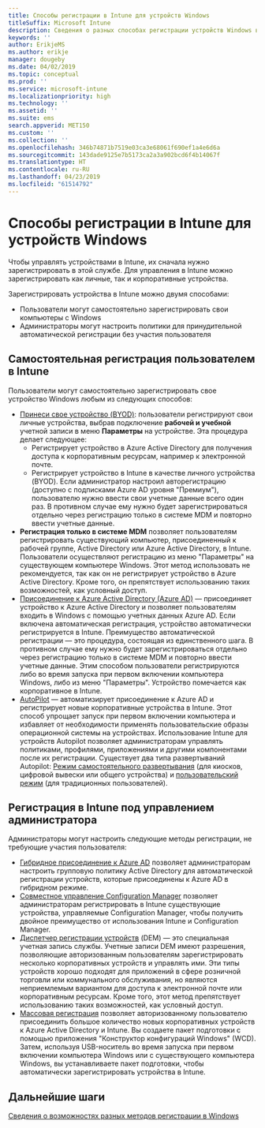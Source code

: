 ```yaml
---
title: Способы регистрации в Intune для устройств Windows
titleSuffix: Microsoft Intune
description: Сведения о разных способах регистрации устройств Windows в Intune
keywords: ''
author: ErikjeMS
ms.author: erikje
manager: dougeby
ms.date: 04/02/2019
ms.topic: conceptual
ms.prod: ''
ms.service: microsoft-intune
ms.localizationpriority: high
ms.technology: ''
ms.assetid: ''
ms.suite: ems
search.appverid: MET150
ms.custom: ''
ms.collection: ''
ms.openlocfilehash: 346b74871b7519e03ca3e68061f690ef1a4e6d6a
ms.sourcegitcommit: 143dade9125e7b5173ca2a3a902bcd6f4b14067f
ms.translationtype: HT
ms.contentlocale: ru-RU
ms.lasthandoff: 04/23/2019
ms.locfileid: "61514792"
---
```

# <a name="intune-enrollment-methods-for-windows-devices"></a>Способы регистрации в Intune для устройств Windows

Чтобы управлять устройствами в Intune, их сначала нужно зарегистрировать в этой службе. Для управления в Intune можно зарегистрировать как личные, так и корпоративные устройства. 

Зарегистрировать устройства в Intune можно двумя способами:
- Пользователи могут самостоятельно зарегистрировать свои компьютеры с Windows 
- Администраторы могут настроить политики для принудительной автоматической регистрации без участия пользователя

## <a name="user-self-enrollment-in-intune"></a>Самостоятельная регистрация пользователем в Intune

Пользователи могут самостоятельно зарегистрировать свое устройство Windows любым из следующих способов:

- [Принеси свое устройство (BYOD)](https://docs.microsoft.com/intune-user-help/enroll-windows-10-device): пользователи регистрируют свои личные устройства, выбрав подключение **рабочей и учебной** учетной записи в меню **Параметры** на устройстве. Эта процедура делает следующее:
    - Регистрирует устройство в Azure Active Directory для получения доступа к корпоративным ресурсам, например к электронной почте.
    - Регистрирует устройство в Intune в качестве личного устройства (BYOD).
Если администратор настроил авторегистрацию (доступно с подписками Azure AD уровня "Премиум"), пользователю нужно ввести свои учетные данные всего один раз. В противном случае ему нужно будет зарегистрироваться отдельно через регистрацию только в системе MDM и повторно ввести учетные данные.  
- **Регистрация только в системе MDM** позволяет пользователям регистрировать существующий компьютер, присоединенный к рабочей группе, Active Directory или Azure Active Directory, в Intune. Пользователи осуществляют регистрацию из меню "Параметры" на существующем компьютере Windows. Этот метод использовать не рекомендуется, так как он не регистрирует устройство в Azure Active Directory. Кроме того, он препятствует использованию таких возможностей, как условный доступ.
- [Присоединение к Azure Active Directory (Azure AD)](https://docs.microsoft.com/azure/active-directory/user-help/user-help-join-device-on-network) — присоединяет устройство к Azure Active Directory и позволяет пользователям входить в Windows с помощью учетных данных Azure AD. Если включена автоматическая регистрация, устройство автоматически регистрируется в Intune. Преимущество автоматической регистрации — это процедура, состоящая из единственного шага. В противном случае ему нужно будет зарегистрироваться отдельно через регистрацию только в системе MDM и повторно ввести учетные данные. Этим способом пользователи регистрируются либо во время запуска при первом включении компьютера Windows, либо из меню "Параметры". Устройство помечается как корпоративное в Intune.
- [AutoPilot](enrollment-autopilot.md) — автоматизирует присоединение к Azure AD и регистрирует новые корпоративные устройства в Intune. Этот способ упрощает запуск при первом включении компьютера и избавляет от необходимости применять пользовательские образы операционной системы на устройствах. Использование Intune для устройств Autopilot позволяет администраторам управлять политиками, профилями, приложениями и другими компонентами после их регистрации.  Существует два типа развертываний Autopilot: [Режим самостоятельного развертывания](https://docs.microsoft.com/windows/deployment/windows-autopilot/self-deploying) (для киосков, цифровой вывески или общего устройства) и [пользовательский режим](https://docs.microsoft.com/windows/deployment/windows-autopilot/user-driven) (для традиционных пользователей). 

## <a name="administrator-based-enrollment-in-intune"></a>Регистрация в Intune под управлением администратора

Администраторы могут настроить следующие методы регистрации, не требующие участия пользователя:

- [Гибридное присоединение к Azure AD](https://docs.microsoft.com/windows/client-management/mdm/enroll-a-windows-10-device-automatically-using-group-policy) позволяет администраторам настроить групповую политику Active Directory для автоматической регистрации устройств, которые присоединены к Azure AD в гибридном режиме. 
- [Совместное управление Configuration Manager](https://docs.microsoft.com/sccm/comanage/overview) позволяет администраторам регистрировать в Intune существующие устройства, управляемые Configuration Manager, чтобы получить двойное преимущество от использования Intune и Configuration Manager. 
- [Диспетчер регистрации устройств](device-enrollment-manager-enroll.md) (DEM) — это специальная учетная запись службы. Учетные записи DEM имеют разрешения, позволяющие авторизованным пользователям зарегистрировать несколько корпоративных устройств и управлять ими. Эти типы устройств хорошо подходят для приложений в сфере розничной торговли или коммунального обслуживания, но являются неприемлемым вариантом для доступа к электронной почте или корпоративным ресурсам. Кроме того, этот метод препятствует использованию таких возможностей, как условный доступ. 
- [Массовая регистрация](windows-bulk-enroll.md) позволяет авторизованному пользователю присоединить большое количество новых корпоративных устройств к Azure Active Directory и Intune. Вы создаете пакет подготовки с помощью приложения "Конструктор конфигураций Windows" (WCD). Затем, используя USB-носитель во время запуска при первом включении компьютера Windows или с существующего компьютера Windows, вы устанавливаете пакет подготовки, чтобы автоматически зарегистрировать устройства в Intune. 

## <a name="next-steps"></a>Дальнейшие шаги

[Сведения о возможностях разных методов регистрации в Windows](enrollment-method-capab.md)
